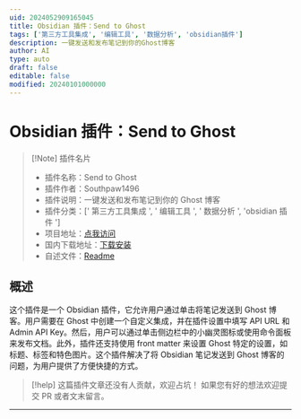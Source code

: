 ```yaml
---
uid: 2024052909165045
title: Obsidian 插件：Send to Ghost
tags: ['第三方工具集成', '编辑工具', '数据分析', 'obsidian插件']
description: 一键发送和发布笔记到你的Ghost博客
author: AI
type: auto
draft: false
editable: false
modified: 20240101000000
---
```


# Obsidian 插件：Send to Ghost

> [!Note] 插件名片
> - 插件名称：Send to Ghost
> - 插件作者：Southpaw1496
> - 插件说明：一键发送和发布笔记到你的 Ghost 博客
> - 插件分类：[' 第三方工具集成 ', ' 编辑工具 ', ' 数据分析 ', 'obsidian 插件 ']
> - 项目地址：[点我访问](https://github.com/southpaw1496/obsidian-send-to-ghost)
> - 国内下载地址：[下载安装](https://pkmer.cn/products/plugin/pluginMarket/?send-to-ghost)
> - 自述文件：[Readme](https://ghproxy.net/https://raw.githubusercontent.com/Southpaw1496/obsidian-send-to-ghost/master/README.md)

## 概述

这个插件是一个 Obsidian 插件，它允许用户通过单击将笔记发送到 Ghost 博客。用户需要在 Ghost 中创建一个自定义集成，并在插件设置中填写 API URL 和 Admin API Key。然后，用户可以通过单击侧边栏中的小幽灵图标或使用命令面板来发布文档。此外，插件还支持使用 front matter 来设置 Ghost 特定的设置，如标题、标签和特色图片。这个插件解决了将 Obsidian 笔记发送到 Ghost 博客的问题，为用户提供了方便快捷的方式。

> [!help]
> 这篇插件文章还没有人贡献，欢迎占坑！
> 如果您有好的想法欢迎提交 PR 或者文末留言。

---



